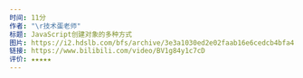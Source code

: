 ```yaml
---
时间: 11分
作者: "\r技术蛋老师"
标题: JavaScript创建对象的多种方式
图片: https://i2.hdslb.com/bfs/archive/3e3a1030ed2e02faab16e6cedcb4bfa430bd4308.jpg@480w_300h_1c_!web-space-channel-video.webp
链接: https://www.bilibili.com/video/BV1g84y1c7cD
评价: ★★★★★
---
```

